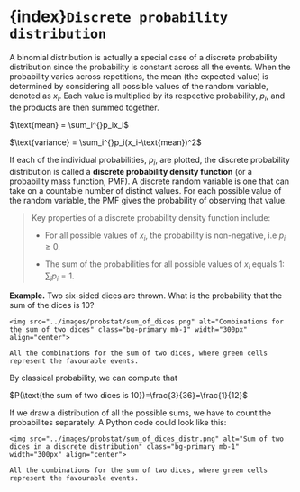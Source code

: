 # {index}`Discrete probability distribution`
A binomial distribution is actually a special case of a discrete probability distribution since the probability is constant across all the events. When the probability varies across repetitions, the mean (the expected value) is determined by considering all possible values of the random variable, denoted as $x_i$. Each value is multiplied by its respective probability, $p_i$, and the products are then summed together.

$\text{mean} = \sum_i^{}p_ix_i$

$\text{variance} = \sum_i^{}p_i(x_i-\text{mean})^2$

If each of the individual probabilities, $p_i$, are plotted, the discrete probability distribution is called a **discrete probability density function** (or a probability mass function, PMF). A discrete random variable is one that can take on a countable number of distinct values. For each possible value of the random variable, the PMF gives the probability of observing that value.

> Key properties of a discrete probability density function include:
> 
> - For all possible values of $x_i$, the probability is non-negative, i.e $p_i \geq 0$.
>
> - The sum of the probabilities for all possible values of $x_i$ equals 1: $\sum_{i} p_i = 1$.
<nr></br>

**Example.** Two six-sided dices are thrown. What is the probability that the sum of the dices is 10?

```{figure-md} sum of two dices
<img src="../images/probstat/sum_of_dices.png" alt="Combinations for the sum of two dices" class="bg-primary mb-1" width="300px" align="center">

All the combinations for the sum of two dices, where green cells represent the favourable events.
```

By classical probability, we can compute that

$P(\text{the sum of two dices is 10})=\frac{3}{36}=\frac{1}{12}$

If we draw a distribution of all the possible sums, we have to count the probabilites separately. A Python code could look like this:

```{figure-md} sum of two dices in a distribution
<img src="../images/probstat/sum_of_dices_distr.png" alt="Sum of two dices in a discrete distribution" class="bg-primary mb-1" width="300px" align="center">

All the combinations for the sum of two dices, where green cells represent the favourable events.
```